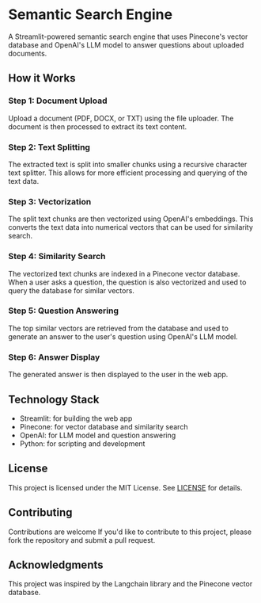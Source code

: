 # Semantic Search Engine


A Streamlit-powered semantic search engine that uses Pinecone's vector database and OpenAI's LLM model to answer questions about uploaded documents.

## How it Works


### Step 1: Document Upload

Upload a document (PDF, DOCX, or TXT) using the file uploader. The document is then processed to extract its text content.

### Step 2: Text Splitting

The extracted text is split into smaller chunks using a recursive character text splitter. This allows for more efficient processing and querying of the text data.

### Step 3: Vectorization

The split text chunks are then vectorized using OpenAI's embeddings. This converts the text data into numerical vectors that can be used for similarity search.

### Step 4: Similarity Search

The vectorized text chunks are indexed in a Pinecone vector database. When a user asks a question, the question is also vectorized and used to query the database for similar vectors.

### Step 5: Question Answering

The top similar vectors are retrieved from the database and used to generate an answer to the user's question using OpenAI's LLM model.

### Step 6: Answer Display

The generated answer is then displayed to the user in the web app.

## Technology Stack


* Streamlit: for building the web app
* Pinecone: for vector database and similarity search
* OpenAI: for LLM model and question answering
* Python: for scripting and development

## License


This project is licensed under the MIT License. See [LICENSE](LICENSE) for details.

## Contributing


Contributions are welcome If you'd like to contribute to this project, please fork the repository and submit a pull request.

## Acknowledgments


This project was inspired by the Langchain library and the Pinecone vector database.

